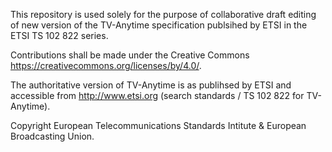 This repository is used solely for the purpose of collaborative draft editing of new version of the TV-Anytime specification publsihed by ETSI in the ETSI TS 102 822 series.

Contributions shall be made under the Creative Commons https://creativecommons.org/licenses/by/4.0/.

The authoritative version of TV-Anytime is as publihsed by ETSI and accessible from http://www.etsi.org (search standards / TS 102 822 for TV-Anytime).

Copyright European Telecommunications Standards Intitute & European Broadcasting Union.
